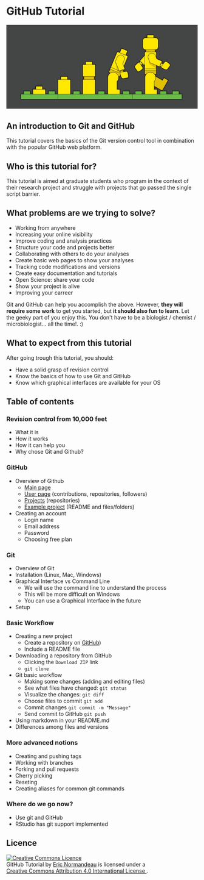 # GitHub Tutorial

![image](images/00_ControlVersion.jpg)

## An introduction to Git and GitHub
This tutorial covers the basics of the Git version control tool in combination
with the popular GitHub web platform.

## Who is this tutorial for?
This tutorial is aimed at graduate students who program in the context of their
research project and struggle with projects that go passed the single script
barrier.

## What problems are we trying to solve?
- Working from anywhere
- Increasing your online visibility
- Improve coding and analysis practices
- Structure your code and projects better
- Collaborating with others to do your analyses
- Create basic web pages to show your analyses
- Tracking code modifications and versions
- Create easy documentation and tutorials
- Open Science: share your code
- Show your project is alive
- Improving your carreer

Git and GitHub can help you accomplish the above. However, **they will require
some work** to get you started, but **it should also fun to learn**. Let the
geeky part of you enjoy this. You don't have to be a biologist / chemist /
microbiologist... all the time!. :)

## What to expect from this tutorial
After going trough this tutorial, you should:
- Have a solid grasp of revision control
- Know the basics of how to use Git and GitHub
- Know which graphical interfaces are available for your OS

## Table of contents
### Revision control from 10,000 feet
- What it is
- How it works
- How it can help you
- Why chose Git and Github?

### GitHub
- Overview of Github
  - [Main page](https://github.com)
  - [User page](https://github.com/enormandeau)
    (contributions, repositories, followers)
  - [Projects](https://github.com/enormandeau?tab=repositories) (repositories)
  - [Example project](https://github.com/enormandeau/meditation-timer)
    (README and files/folders)
- Creating an account
  - Login name
  - Email address
  - Password
  - Choosing free plan

### Git
- Overview of Git
- Installation (Linux, Mac, Windows)
- Graphical Interface vs Command Line
  - We will use the command line to understand the process
  - This will be more difficult on Windows
  - You can use a Graphical Interface in the future
- Setup

### Basic Workflow
- Creating a new project
  - Create a repository on [GitHub](https://github.com))
  - Include a README file
- Downloading a repository from GitHub
  - Clicking the `Download ZIP` link
  - `git clone`
- Git basic workflow
  - Making some changes (adding and editing files)
  - See what files have changed: `git status`
  - Visualize the changes: `git diff`
  - Choose files to commit `git add`
  - Commit changes `git commit -m "Message"`
  - Send commit to GitHub `git push`
- Using markdown in your README.md
- Differences among files and versions

### More advanced notions
- Creating and pushing tags
- Working with branches
- Forking and pull requests
- Cherry picking
- Reseting
- Creating aliases for common git commands

### Where do we go now?
- Use git and GitHub
- RStudio has git support implemented

## Licence
<a rel="license" href="http://creativecommons.org/licenses/by/4.0/"><img
  alt="Creative Commons Licence" style="border-width:0"
  src="https://i.creativecommons.org/l/by/4.0/88x31.png" /></a><br/><span
  xmlns:dct="http://purl.org/dc/terms/" href="http://purl.org/dc/dcmitype/Text"
  property="dct:title" rel="dct:type">GitHub Tutorial</span> by <a
  xmlns:cc="http://creativecommons.org/ns#"
  href="https://github.com/enormandeau/github_tutorial"
  property="cc:attributionName" rel="cc:attributionURL">Eric Normandeau</a> is
  licensed under a <br/><a rel="license"
  href="http://creativecommons.org/licenses/by/4.0/">Creative Commons Attribution
  4.0 International License
  </a>.


